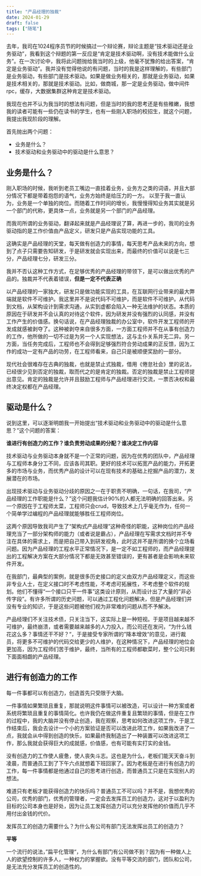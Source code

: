 ```yaml
---
title: "产品经理的独裁"
date: 2024-01-29
draft: false
tags: ["随笔"]
---
```

去年，我司在1024程序员节的时候搞过一个辩论赛，辩论主题是“技术驱动还是业务驱动”，我看到这个辩题的第一反应是“肯定是技术驱动啊，没有技术能做什么业务”。在一次讨论中，我将此问题抛给我当时的上级，他毫不犹豫的给出答案，“肯定是业务驱动”。我并没有觉得他说的有问题，当时的我是这样理解的，有些部门是业务驱动，有些部门是技术驱动。如果是做业务相关的，那就是业务驱动，如果是技术相关的，那就是技术驱动。比如，做商城，那一定是业务驱动，做中间件rpc，缓存，大数据集群这种肯定是技术驱动。

我现在也并不认为我当时的想法有问题，但是当时的我的思考还是有些稚嫩，我想我的读者可能有一些仍在读书的学生，也有一些刚入职场的校招生，就这个问题，我提出我现阶段的理解。

首先抛出两个问题：
* 业务是什么？
* 技术驱动和业务驱动中的驱动是什么意思？

## 业务是什么？

刚入职场的时候，我听到老员工嘴边一直挂着业务，业务方之类的词语，并且大部分情况下都是带着抱怨的语气，业务方始终是给压力的一方。
以至于我一直认为，业务是一个单独的岗位。而随着工作时间的增长，我慢慢得知业务其实就是另一个部门的代称，更具体一点，业务就是另一个部门的产品经理。

而我司所谓的业务驱动，翻译起来就是产品经理说了算，再进一步的，我司的业务驱动指的是工作价值由产品定义，研发只是产品实现功能的工具。

这确实是产品经理的天堂，每天做有创造力的事情，每天思考产品未来的方向，想到了点子只需要告知研发，于是研发就会实现出来，而最终的价值可以说是七三分，产品经理七分，研发三分。

我并不否认这种工作方式，在足够优秀的产品经理的带领下，是可以做出优秀的产品的。独裁并不代表着错误，**但是一定不代表正确**

以产品经理的一家独大，研发只是做功能实现的工具，在互联网行业带来的最大弊端就是软件不可维护。我这里并不是说代码不可维护，而是软件不可维护。从代码到文档，从架构设计到需求沟通，从实到虚都会陷入一种无法维护的状态。本质的原因在于研发并不会认真的对待这个软件，因为研发并没有强烈的认同感，并没有工作产生的价值感。换句话说，在产品经理独裁的办公室中，软件开发工程师的开发成就感被剥夺了。这种被剥夺来自很多方面，一方面工程师并不在从事有创造力的工作，他所做的一切不过是为另一个人实现想法，这与主仆关系并无二异。另一方面，当任务完成后，工程师也不会得到足够强烈符合劳动成果的正反馈，因为工作的成功一定有产品的功劳，在工程师看来，自己只是被顺便奖励的一部分。

现代社会很难存在古典的独裁，也就是禁止式独裁，借用《倦怠社会》里的说法，已经很少见到否定的独裁，取而代之的是肯定的独裁。否定的独裁是禁止工程师提出意见。肯定的独裁是允许并且鼓励工程师与产品经理进行交流，一票否决权和最终决定权都在产品经理。

## 驱动是什么？

说到这里，可以逐渐明朗我一开始提出“技术驱动和业务驱动中的驱动是什么意思？”这个问题的答案：

**谁进行有创造力的工作？谁负责劳动成果的分配？谁决定工作内容**

技术驱动与业务驱动本身就不是一个正常的问题，因为在优秀的团队中，产品经理与工程师本身分工不同，应该各司其职。更好的技术可以拓宽产品的能力，开拓更多的市场与业务，而优秀产品的设计可以在现有技术的基础上挖掘产品的潜力，发展潜在的市场。

出现技术驱动与业务驱动分歧的原因之一在于职责不明确，一句话，在我司，“产品经理的工作职能是什么？”这个问题我估计90%的人都无法明确的回答出来。另一个原因在于工程师太菜，工程师只会crud，导致技术上几乎毫无作为，任何一个简单学过编程的产品经理就能够胜任工程师岗位。

这两个原因导致我司产生了“架构式产品经理”这种奇怪的职能，这种岗位的产品经理充当了一部分架构师的能力（或者说是霸占），产品经理在写需求文档时并不专注在具体的需求上，而是把自己带入到研发视角，此时这并不是所谓的换个立场看问题。因为产品经理的工程水平正常情况下，是一定不如工程师的，而产品经理提出的工程解决方案在大部分情况下都是无效甚至错误的，更有甚者是会影响未来软件开发。

在我部门，最典型的案例，就是很多历史接口的定义由双方产品经理定义，而这些非专业人士，在定义接口时不考虑性能，不考虑可拓展性，不考虑整个软件的规划。他们不懂得“一个接口只干一件事”这类设计原则，从而设计出了大量的“非必传字段”。有许多所谓的历史问题，可以通过工程化问题解决，但是产品经理们并没有专业的知识，于是这些问题被他们视为非常难的问题从而不予解决。

产品经理们不关注技术债，只关注当下，这实际上是一种短视。于是项目越来越不可维护，最终崩溃，或者需要越来越多的人力投入，而公司还在发问，“为什么钱花这么多？事情还干不好？“，于是接受专家所谓的”降本增效“的意见，进行裁员，将更多不可维护的代码交给更少的人维护，在这种情况下，产品经理的地位会更加高，因为工程师们苦于维护，最终，当所有的工程师都歇菜时，整个公司只剩下面面相觑的产品经理。

## 进行有创造力的工作

每一件事都可以有创造力，创造首先只受限于大脑。

一件事情如果繁琐且重复，那就说明这件事情可以被改造，可以设计一种方案或者系统将繁琐且重复的事情简化。也许我仍在做这件重复且繁琐的事情，但是在工作的过程中，我的大脑并没有停止创造，我在观察，思考如何改进这项工作，于是工作结束后，我会去设计一个小的方案验证是否可以改进此项工作，如果我改进了一点，我就会从中得到创造的快乐，如果最终我制造出了一种装置可以改进这项工作，那么我就会获得巨大的成就感，价值感，也有可能有实打实的金钱。

没有创造力的工作使人疲惫，使人丧失斗志。这也是为什么，老板们能天天奋斗到凌晨，而普通员工到了下午六点就想着下班回家了。因为老板是在进行有创造力的工作，每一件事情都是他通过自己的思考进行创造，而普通员工只是在实现别人的想法。

难道只有老板才能获得创造力的快乐吗？普通员工不可以吗？并不是，我想优秀的公司，优秀的部门，优秀的管理者，一定会去发挥员工的创造力，这对于以盈利为目标的公司本身也是好处，因为让员工发挥创造力可以充分发挥他的价值而几乎不用付出金钱的代价。

发挥员工的创造力需要什么？为什么有公司有部门无法发挥出员工的创造力？

**平等**

一个流行的说法，”扁平化管理“，为什么有部门有公司做不到？因为有一种做人上人的欲望控制的许多人，一种权力的掌握欲。没有平等交流的部门，团队和公司，是无法充分发挥员工的创造性的。
